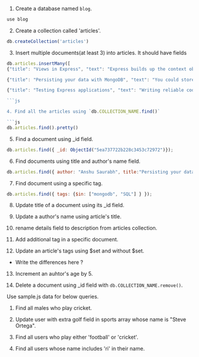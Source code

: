 1. Create a database named `blog`.


```js
use blog   
```

2. Create a collection called 'articles'.

```js
db.createCollection('articles')
```

3. Insert multiple documents(at least 3) into articles. It should have fields

```js
db.articles.insertMany([
{"title": "Views in Express", "text": "Express builds up the context object every time you call render", "author": "Anshu Saurabh"},

{"title": "Persisting your data with MongoDB", "text": "You could store your application’s data in memory, by setting variables", "author": "Anshu Saurabh"},

{"title": "Testing Express applications", "text": "Writing reliable code can be difficult. Even small software can be too complex for one person.", "author": "Anshu Saurabh"}])

```js

4. Find all the articles using `db.COLLECTION_NAME.find()`

```js
db.articles.find().pretty()
```

5. Find a document using _id field.

```js
db.articles.find({ _id: ObjectId("5ea737722b228c3453c72972")});

```
6. Find documents using title and author's name field.

```js
db.articles.find({ author: "Anshu Saurabh", title:"Persisting your data with MongoDB"});
```

7. Find document using a specific tag.

```js
db.articles.find({ tags: {$in: ["mongodb", "SQL"] } });
```

8. Update title of a document using its _id field.



9. Update a author's name using article's title.

10. rename details field to description from articles collection. 

11. Add additional tag in a specific document.

12. Update an article's tags using $set and without $set.
  - Write the differences here ?

13. Increment an auhtor's age by 5.  

14. Delete a document using _id field with `db.COLLECTION_NAME.remove()`.

Use sample.js data for below queries.

1. Find all males who play cricket.

2. Update user with extra golf field in sports array whose name is "Steve Ortega".

3. Find all users who play either 'football' or 'cricket'.

4. Find all users whose name includes 'ri' in their name.
